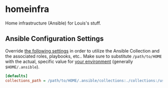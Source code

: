 # homeinfra

Home infrastructure (Ansible) for Louis's stuff.

## Ansible Configuration Settings

Override [the following settings][settings] in order to utilize the
Ansible Collection and the associated roles, playbooks, etc.. Make sure
to substitute `/path/to/HOME` with the actual, specific value for
[your environment][ANSIBLE_HOME] (generally `$HOME/.ansible`).

```ini
[defaults]
collections_path = /path/to/HOME/.ansible/collections:./collections:/usr/share/ansible/collections"
```

[settings]: https://docs.ansible.com/ansible/latest/reference_appendices/config.html
[ANSIBLE_HOME]: https://docs.ansible.com/ansible/latest/reference_appendices/config.html#ansible-home
